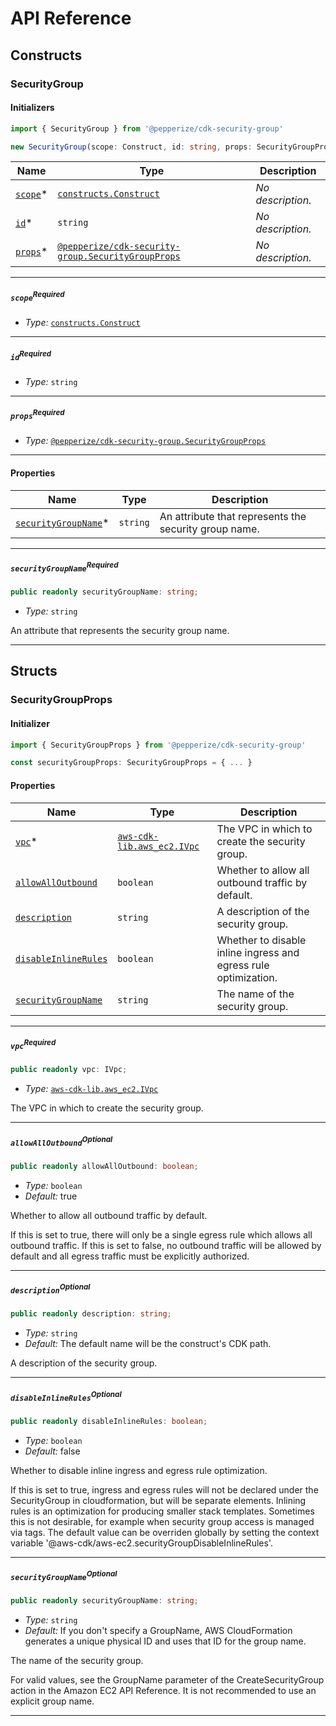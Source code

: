 # API Reference <a name="API Reference" id="api-reference"></a>

## Constructs <a name="Constructs" id="constructs"></a>

### SecurityGroup <a name="@pepperize/cdk-security-group.SecurityGroup" id="pepperizecdksecuritygroupsecuritygroup"></a>

#### Initializers <a name="@pepperize/cdk-security-group.SecurityGroup.Initializer" id="pepperizecdksecuritygroupsecuritygroupinitializer"></a>

```typescript
import { SecurityGroup } from '@pepperize/cdk-security-group'

new SecurityGroup(scope: Construct, id: string, props: SecurityGroupProps)
```

| **Name** | **Type** | **Description** |
| --- | --- | --- |
| [`scope`](#pepperizecdksecuritygroupsecuritygroupparameterscope)<span title="Required">*</span> | [`constructs.Construct`](#constructs.Construct) | *No description.* |
| [`id`](#pepperizecdksecuritygroupsecuritygroupparameterid)<span title="Required">*</span> | `string` | *No description.* |
| [`props`](#pepperizecdksecuritygroupsecuritygroupparameterprops)<span title="Required">*</span> | [`@pepperize/cdk-security-group.SecurityGroupProps`](#@pepperize/cdk-security-group.SecurityGroupProps) | *No description.* |

---

##### `scope`<sup>Required</sup> <a name="@pepperize/cdk-security-group.SecurityGroup.parameter.scope" id="pepperizecdksecuritygroupsecuritygroupparameterscope"></a>

- *Type:* [`constructs.Construct`](#constructs.Construct)

---

##### `id`<sup>Required</sup> <a name="@pepperize/cdk-security-group.SecurityGroup.parameter.id" id="pepperizecdksecuritygroupsecuritygroupparameterid"></a>

- *Type:* `string`

---

##### `props`<sup>Required</sup> <a name="@pepperize/cdk-security-group.SecurityGroup.parameter.props" id="pepperizecdksecuritygroupsecuritygroupparameterprops"></a>

- *Type:* [`@pepperize/cdk-security-group.SecurityGroupProps`](#@pepperize/cdk-security-group.SecurityGroupProps)

---



#### Properties <a name="Properties" id="properties"></a>

| **Name** | **Type** | **Description** |
| --- | --- | --- |
| [`securityGroupName`](#pepperizecdksecuritygroupsecuritygrouppropertysecuritygroupname)<span title="Required">*</span> | `string` | An attribute that represents the security group name. |

---

##### `securityGroupName`<sup>Required</sup> <a name="@pepperize/cdk-security-group.SecurityGroup.property.securityGroupName" id="pepperizecdksecuritygroupsecuritygrouppropertysecuritygroupname"></a>

```typescript
public readonly securityGroupName: string;
```

- *Type:* `string`

An attribute that represents the security group name.

---


## Structs <a name="Structs" id="structs"></a>

### SecurityGroupProps <a name="@pepperize/cdk-security-group.SecurityGroupProps" id="pepperizecdksecuritygroupsecuritygroupprops"></a>

#### Initializer <a name="[object Object].Initializer" id="object-objectinitializer"></a>

```typescript
import { SecurityGroupProps } from '@pepperize/cdk-security-group'

const securityGroupProps: SecurityGroupProps = { ... }
```

#### Properties <a name="Properties" id="properties"></a>

| **Name** | **Type** | **Description** |
| --- | --- | --- |
| [`vpc`](#pepperizecdksecuritygroupsecuritygrouppropspropertyvpc)<span title="Required">*</span> | [`aws-cdk-lib.aws_ec2.IVpc`](#aws-cdk-lib.aws_ec2.IVpc) | The VPC in which to create the security group. |
| [`allowAllOutbound`](#pepperizecdksecuritygroupsecuritygrouppropspropertyallowalloutbound) | `boolean` | Whether to allow all outbound traffic by default. |
| [`description`](#pepperizecdksecuritygroupsecuritygrouppropspropertydescription) | `string` | A description of the security group. |
| [`disableInlineRules`](#pepperizecdksecuritygroupsecuritygrouppropspropertydisableinlinerules) | `boolean` | Whether to disable inline ingress and egress rule optimization. |
| [`securityGroupName`](#pepperizecdksecuritygroupsecuritygrouppropspropertysecuritygroupname) | `string` | The name of the security group. |

---

##### `vpc`<sup>Required</sup> <a name="@pepperize/cdk-security-group.SecurityGroupProps.property.vpc" id="pepperizecdksecuritygroupsecuritygrouppropspropertyvpc"></a>

```typescript
public readonly vpc: IVpc;
```

- *Type:* [`aws-cdk-lib.aws_ec2.IVpc`](#aws-cdk-lib.aws_ec2.IVpc)

The VPC in which to create the security group.

---

##### `allowAllOutbound`<sup>Optional</sup> <a name="@pepperize/cdk-security-group.SecurityGroupProps.property.allowAllOutbound" id="pepperizecdksecuritygroupsecuritygrouppropspropertyallowalloutbound"></a>

```typescript
public readonly allowAllOutbound: boolean;
```

- *Type:* `boolean`
- *Default:* true

Whether to allow all outbound traffic by default.

If this is set to true, there will only be a single egress rule which allows all outbound traffic. If this is set to false, no outbound traffic will be allowed by default and all egress traffic must be explicitly authorized.

---

##### `description`<sup>Optional</sup> <a name="@pepperize/cdk-security-group.SecurityGroupProps.property.description" id="pepperizecdksecuritygroupsecuritygrouppropspropertydescription"></a>

```typescript
public readonly description: string;
```

- *Type:* `string`
- *Default:* The default name will be the construct's CDK path.

A description of the security group.

---

##### `disableInlineRules`<sup>Optional</sup> <a name="@pepperize/cdk-security-group.SecurityGroupProps.property.disableInlineRules" id="pepperizecdksecuritygroupsecuritygrouppropspropertydisableinlinerules"></a>

```typescript
public readonly disableInlineRules: boolean;
```

- *Type:* `boolean`
- *Default:* false

Whether to disable inline ingress and egress rule optimization.

If this is set to true, ingress and egress rules will not be declared under the SecurityGroup in cloudformation, but will be separate elements.  Inlining rules is an optimization for producing smaller stack templates. Sometimes this is not desirable, for example when security group access is managed via tags.  The default value can be overriden globally by setting the context variable '@aws-cdk/aws-ec2.securityGroupDisableInlineRules'.

---

##### `securityGroupName`<sup>Optional</sup> <a name="@pepperize/cdk-security-group.SecurityGroupProps.property.securityGroupName" id="pepperizecdksecuritygroupsecuritygrouppropspropertysecuritygroupname"></a>

```typescript
public readonly securityGroupName: string;
```

- *Type:* `string`
- *Default:* If you don't specify a GroupName, AWS CloudFormation generates a unique physical ID and uses that ID for the group name.

The name of the security group.

For valid values, see the GroupName parameter of the CreateSecurityGroup action in the Amazon EC2 API Reference.  It is not recommended to use an explicit group name.

---




